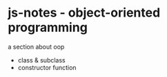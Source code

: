 # js-notes - object-oriented programming

a section about oop
  - class & subclass
  - constructor function
